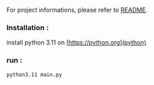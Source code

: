 For project informations, please refer to [README](README.md).

### Installation :
install python 3.11 on [https://python.org](python)
### run :
```python3.11 main.py```